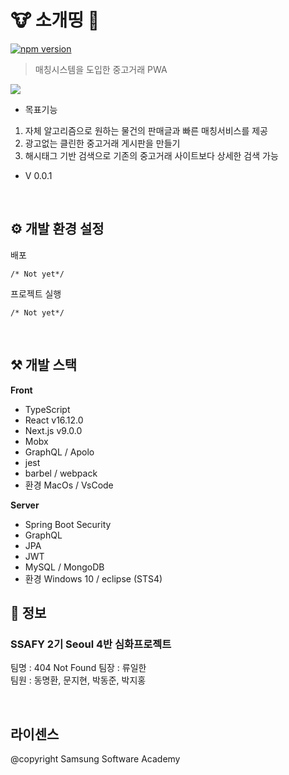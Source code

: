 # :cow: 소개띵 :dog: 
[![npm version](https://img.shields.io/npm/v/react.svg?style=flat)](https://www.npmjs.com/package/react)
> 매칭시스템을 도입한 중고거래 PWA

![](./src/img/소개띵목업.png)

 - 목표기능
1. 자체 알고리즘으로 원하는 물건의 판매글과 빠른 매칭서비스를 제공
2. 광고없는 클린한 중고거래 게시판을 만들기
3. 해시태그 기반 검색으로 기존의 중고거래 사이트보다 상세한 검색 가능


 * V 0.0.1

<br>

## :gear: 개발 환경 설정

배포
```
/* Not yet*/

```

프로젝트 실행
```
/* Not yet*/

```

<br>

## :hammer_and_pick: 개발 스택

**Front**

- TypeScript
- React v16.12.0
- Next.js v9.0.0
- Mobx
- GraphQL / Apolo
- jest
- barbel / webpack
- 환경 MacOs / VsCode 

**Server**

- Spring Boot Security
- GraphQL
- JPA
- JWT
- MySQL / MongoDB
- 환경 Windows 10 / eclipse (STS4)


## :busts_in_silhouette: 정보

### SSAFY 2기 Seoul 4반 심화프로젝트 <br>
팀명 : 404 Not Found
팀장 : 류일한<br>
팀원 : 동명환, 문지현, 박동준, 박지홍

<br>

## 라이센스

 @copyright Samsung Software Academy
